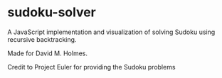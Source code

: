 # sudoku-solver

A JavaScript implementation and visualization of solving Sudoku using recursive backtracking.

Made for David M. Holmes.

Credit to Project Euler for providing the Sudoku problems

